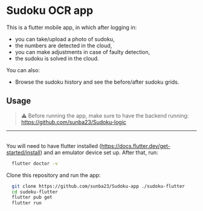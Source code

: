 
# Sudoku OCR app


This is a flutter mobile app, in which after logging in:
- you can take/upload a photo of sudoku,
- the numbers are detected in the cloud,
- you can make adjustments in case of faulty detection,
- the sudoku is solved in the cloud.

You can also:
- Browse the sudoku history and see the before/after sudoku grids.
## Usage

> **⚠️** Before running the app, make sure to have the backend running: https://github.com/sunba23/Sudoku-logic
---
\
You will need to have flutter installed
(https://docs.flutter.dev/get-started/install) and an emulator device set up. After that, run:
```bash
  flutter doctor -v
```

Clone this repository and run the app:
```bash
  git clone https://github.com/sunba23/Sudoku-app ./sudoku-flutter
  cd sudoku-flutter
  flutter pub get
  flutter run
```
